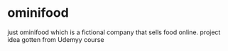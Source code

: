 # ominifood
 just ominifood which is a fictional company that sells food online.
 project idea gotten from Udemyy course 
